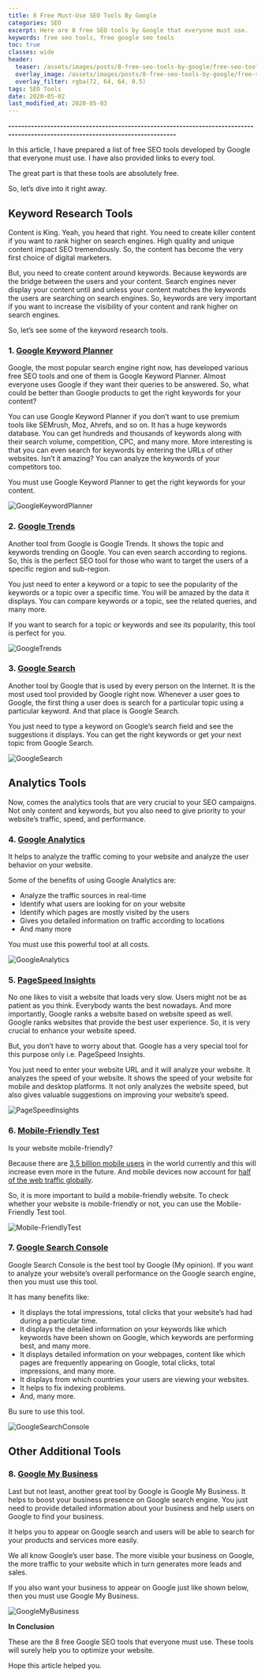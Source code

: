 ```yaml
---
title: 8 Free Must-Use SEO Tools By Google
categories: SEO
excerpt: Here are 8 free SEO tools by Google that everyone must use.
keywords: free seo tools, free google seo tools
toc: true
classes: wide
header:
  teaser: /assets/images/posts/8-free-seo-tools-by-google/free-seo-tools.png
  overlay_image: /assets/images/posts/8-free-seo-tools-by-google/free-seo-tools.png
  overlay_filter: rgba(72, 64, 64, 0.5)
tags: SEO Tools
date: 2020-05-02
last_modified_at: 2020-05-03
---
```


<b>--------------------------------------------------------------------------------------------------------------------------------</b>

In this article, I have prepared a list of free SEO tools developed by Google that everyone must use. I have also provided links to every tool.

The great part is that these tools are absolutely free.

So, let’s dive into it right away.

## Keyword Research Tools

Content is King. Yeah, you heard that right. You need to create killer content if you want to rank higher on search engines. High quality and unique content impact SEO tremendously. So, the content has become the very first choice of digital marketers. 

But, you need to create content around keywords. Because keywords are the bridge between the users and your content. Search engines never display your content until and unless your content matches the keywords the users are searching on search engines. So, keywords are very important if you want to increase the visibility of your content and rank higher on search engines.

So, let’s see some of the keyword research tools.

### 1. [Google Keyword Planner](https://ads.google.com/home/tools/keyword-planner/)

Google, the most popular search engine right now, has developed various free SEO tools and one of them is Google Keyword Planner. Almost everyone uses Google if they want their queries to be answered. So, what could be better than Google products to get the right keywords for your content?

You can use Google Keyword Planner if you don’t want to use premium tools like SEMrush, Moz, Ahrefs, and so on. It has a huge keywords database. You can get hundreds and thousands of keywords along with their search volume, competition, CPC, and many more. More interesting is that you can even search for keywords by entering the URLs of other websites. Isn’t it amazing? You can analyze the keywords of your competitors too.

You must use Google Keyword Planner to get the right keywords for your content.

![GoogleKeywordPlanner](/assets/images/posts/8-free-seo-tools-by-google/google-keyword-planner.jpg "Google Keyword Planner")

### 2. [Google Trends](https://trends.google.com/trends/?geo=US)

Another tool from Google is Google Trends. It shows the topic and keywords trending on Google. You can even search according to regions. So, this is the perfect SEO tool for those who want to target the users of a specific region and sub-region.

You just need to enter a keyword or a topic to see the popularity of the keywords or a topic over a specific time. You will be amazed by the data it displays. You can compare keywords or a topic, see the related queries, and many more.

If you want to search for a topic or keywords and see its popularity, this tool is perfect for you.

![GoogleTrends](/assets/images/posts/8-free-seo-tools-by-google/google-trends.jpg "Google Trends")

### 3. [Google Search](https://www.google.com/) 

Another tool by Google that is used by every person on the Internet. It is the most used tool provided by Google right now. Whenever a user goes to Google, the first thing a user does is search for a particular topic using a particular keyword. And that place is Google Search.

You just need to type a keyword on Google’s search field and see the suggestions it displays. You can get the right keywords or get your next topic from Google Search. 

![GoogleSearch](/assets/images/posts/8-free-seo-tools-by-google/google-search.png "Google Search")

## Analytics Tools

Now, comes the analytics tools that are very crucial to your SEO campaigns. Not only content and keywords, but you also need to give priority to your website’s traffic, speed, and performance.
 
### 4. [Google Analytics](https://accounts.google.com/ServiceLogin/webreauth?service=analytics&passive=1209600&continue=https%3A%2F%2Fanalytics.google.com%2Fanalytics%2Fweb%2F%23&followup=https%3A%2F%2Fanalytics.google.com%2Fanalytics%2Fweb%2F&flowName=GlifWebSignIn&flowEntry=ServiceLogin)

It helps to analyze the traffic coming to your website and analyze the user behavior on your website. 

Some of the benefits of using Google Analytics are:

- Analyze the traffic sources in real-time
- Identify what users are looking for on your website
- Identify which pages are mostly visited by the users
- Gives you detailed information on traffic according to locations
- And many more

You must use this powerful tool at all costs.

![GoogleAnalytics](/assets/images/posts/8-free-seo-tools-by-google/google-analytics.png "Google Analytics")

### 5. [PageSpeed Insights](https://developers.google.com/speed/pagespeed/insights/)

No one likes to visit a website that loads very slow. Users might not be as patient as you think. Everybody wants the best nowadays. And more importantly, Google ranks a website based on website speed as well. Google ranks websites that provide the best user experience. So, it is very crucial to enhance your website speed.

But, you don’t have to worry about that. Google has a very special tool for this purpose only i.e. PageSpeed Insights. 

You just need to enter your website URL and it will analyze your website. It analyzes the speed of your website. It shows the speed of your website for mobile and desktop platforms. It not only analyzes the website speed, but also gives valuable suggestions on improving your website’s speed.

![PageSpeedInsights](/assets/images/posts/8-free-seo-tools-by-google/google-page-speed-insights.png "PageSpeed Insights")

### 6. [Mobile-Friendly Test](https://search.google.com/test/mobile-friendly)

Is your website mobile-friendly?

Because there are [3.5 billion mobile users](https://www.bankmycell.com/blog/how-many-phones-are-in-the-world) in the world currently and this will increase even more in the future. And mobile devices now account for [half of the web traffic globally](https://quoracreative.com/article/mobile-marketing-statistics).

So, it is more important to build a mobile-friendly website. To check whether your website is mobile-friendly or not, you can use the Mobile-Friendly Test tool. 

![Mobile-FriendlyTest](/assets/images/posts/8-free-seo-tools-by-google/google-mobile-friendly-tes.png "Mobile-Friendly Test")

### 7. [Google Search Console](https://search.google.com/search-console/about)

Google Search Console is the best tool by Google (My opinion). If you want to analyze your website’s overall performance on the Google search engine, then you must use this tool.

It has many benefits like:

- It displays the total impressions, total clicks that your website’s had had during a particular time.
- It displays the detailed information on your keywords like which keywords have been shown on Google, which keywords are performing best, and many more.
- It displays detailed information on your webpages, content like which pages are frequently appearing on Google, total clicks, total impressions, and many more.
- It displays from which countries your users are viewing your websites.
- It helps to fix indexing problems.
- And, many more.

Bu sure to use this tool.

![GoogleSearchConsole](/assets/images/posts/8-free-seo-tools-by-google/google-search-console.png "Google Search Console")
 
## Other Additional Tools

### 8. [Google My Business](https://www.google.com/intl/en_us/business/)

Last but not least, another great tool by Google is Google My Business. It helps to boost your business presence on Google search engine. You just need to provide detailed information about your business and help users on Google to find your business. 

It helps you to appear on Google search and users will be able to search for your products and services more easily.

We all know Google’s user base. The more visible your business on Google, the more traffic to your website which in turn generates more leads and sales. 

If you also want your business to appear on Google just like shown below, then you must use Google My Business.

![GoogleMyBusiness](/assets/images/posts/8-free-seo-tools-by-google/google-my-business.png "Google My Business")

**In Conclusion**

These are the 8 free Google SEO tools that everyone must use. These tools will surely help you to optimize your website.

Hope this article helped you. 

